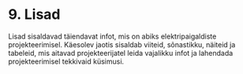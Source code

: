 # 9. Lisad

Lisad sisaldavad täiendavat infot, mis on abiks elektripaigaldiste projekteerimisel. Käesolev jaotis sisaldab viiteid, sõnastikku, näiteid ja tabeleid, mis aitavad projekteerijatel leida vajalikku infot ja lahendada projekteerimisel tekkivaid küsimusi.
